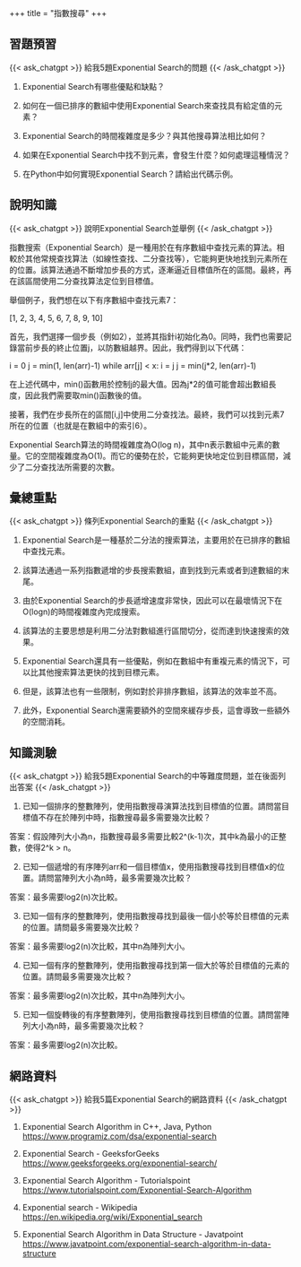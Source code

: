 +++
title = "指數搜尋"
+++
## 習題預習
{{< ask_chatgpt >}}
給我5題Exponential Search的問題
{{< /ask_chatgpt >}}



1. Exponential Search有哪些優點和缺點？

2. 如何在一個已排序的數組中使用Exponential Search來查找具有給定值的元素？

3. Exponential Search的時間複雜度是多少？與其他搜尋算法相比如何？

4. 如果在Exponential Search中找不到元素，會發生什麼？如何處理這種情況？

5. 在Python中如何實現Exponential Search？請給出代碼示例。   

## 說明知識
{{< ask_chatgpt >}}
說明Exponential Search並舉例
{{< /ask_chatgpt >}}



指數搜索（Exponential Search）是一種用於在有序數組中查找元素的算法。相較於其他常規查找算法（如線性查找、二分查找等），它能夠更快地找到元素所在的位置。該算法通過不斷增加步長的方式，逐漸逼近目標值所在的區間。最終，再在該區間使用二分查找算法定位到目標值。

舉個例子，我們想在以下有序數組中查找元素7：

[1, 2, 3, 4, 5, 6, 7, 8, 9, 10]

首先，我們選擇一個步長（例如2），並將其指針i初始化為0。同時，我們也需要記錄當前步長的終止位置j，以防數組越界。因此，我們得到以下代碼：

i = 0
j = min(1, len(arr)-1)
while arr[j] < x:
    i = j
    j = min(j*2, len(arr)-1)

在上述代碼中，min()函數用於控制j的最大值。因為j*2的值可能會超出數組長度，因此我們需要取min()函數後的值。

接著，我們在步長所在的區間[i,j]中使用二分查找法。最終，我們可以找到元素7所在的位置（也就是在數組中的索引6）。

Exponential Search算法的時間複雜度為O(log n)，其中n表示數組中元素的數量。它的空間複雜度為O(1)。而它的優勢在於，它能夠更快地定位到目標區間，減少了二分查找法所需要的次數。   

## 彙總重點
{{< ask_chatgpt >}}
條列Exponential Search的重點
{{< /ask_chatgpt >}}



1. Exponential Search是一種基於二分法的搜索算法，主要用於在已排序的數組中查找元素。

2. 該算法通過一系列指數遞增的步長搜索數組，直到找到元素或者到達數組的末尾。

3. 由於Exponential Search的步長遞增速度非常快，因此可以在最壞情況下在O(logn)的時間複雜度內完成搜索。

4. 該算法的主要思想是利用二分法對數組進行區間切分，從而達到快速搜索的效果。

5. Exponential Search還具有一些優點，例如在數組中有重複元素的情況下，可以比其他搜索算法更快的找到目標元素。

6. 但是，該算法也有一些限制，例如對於非排序數組，該算法的效率並不高。

7. 此外，Exponential Search還需要額外的空間來緩存步長，這會導致一些額外的空間消耗。   

## 知識測驗
{{< ask_chatgpt >}}
給我5題Exponential Search的中等難度問題，並在後面列出答案
{{< /ask_chatgpt >}}



1. 已知一個排序的整數陣列，使用指數搜尋演算法找到目標值的位置。請問當目標值不存在於陣列中時，指數搜尋最多需要幾次比較？

答案：假設陣列大小為n，指數搜尋最多需要比較2^(k-1)次，其中k為最小的正整數，使得2^k > n。

2. 已知一個遞增的有序陣列arr和一個目標值x，使用指數搜尋找到目標值x的位置。請問當陣列大小為n時，最多需要幾次比較？

答案：最多需要log2(n)次比較。

3. 已知一個有序的整數陣列，使用指數搜尋找到最後一個小於等於目標值的元素的位置。請問最多需要幾次比較？

答案：最多需要log2(n)次比較，其中n為陣列大小。

4. 已知一個有序的整數陣列，使用指數搜尋找到第一個大於等於目標值的元素的位置。請問最多需要幾次比較？

答案：最多需要log2(n)次比較，其中n為陣列大小。

5. 已知一個旋轉後的有序整數陣列，使用指數搜尋找到目標值的位置。請問當陣列大小為n時，最多需要幾次比較？

答案：最多需要log2(n)次比較。   

## 網路資料
{{< ask_chatgpt >}}
給我5篇Exponential Search的網路資料
{{< /ask_chatgpt >}}



1. Exponential Search Algorithm in C++, Java, Python
https://www.programiz.com/dsa/exponential-search


2. Exponential Search - GeeksforGeeks
https://www.geeksforgeeks.org/exponential-search/


3. Exponential Search Algorithm - Tutorialspoint
https://www.tutorialspoint.com/Exponential-Search-Algorithm


4. Exponential search - Wikipedia
https://en.wikipedia.org/wiki/Exponential_search


5. Exponential Search Algorithm in Data Structure - Javatpoint
https://www.javatpoint.com/exponential-search-algorithm-in-data-structure   

